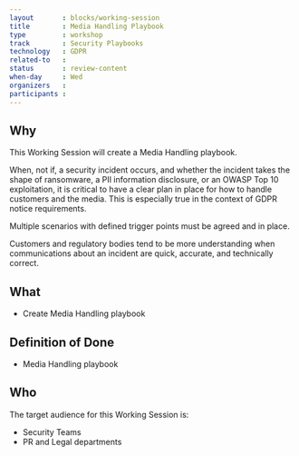 ```yaml
---
layout       : blocks/working-session
title        : Media Handling Playbook
type         : workshop
track        : Security Playbooks
technology   : GDPR
related-to   :
status       : review-content
when-day     : Wed
organizers   :
participants :
---
```


## Why

This Working Session will create a Media Handling playbook.

When, not if, a security incident occurs, and whether the incident takes the shape of ransomware, a PII information disclosure, or an OWASP Top 10 exploitation, it is critical to have a clear plan in place for how to handle customers and the media. This is especially true in the context of GDPR notice requirements.

Multiple scenarios with defined trigger points must be agreed and in place. 

Customers and regulatory bodies tend to be more understanding when communications about an incident are quick, accurate, and technically correct.

## What

 - Create Media Handling playbook
 
## Definition of Done

- Media Handling playbook

## Who

The target audience for this Working Session is:

 - Security Teams
 - PR and Legal departments
